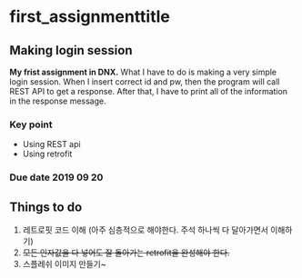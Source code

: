 first_assignmenttitle
=====================
Making login session  
-------------

**My frist assignment in DNX.** 
What I have to do is making a very simple login session. 
When I insert correct id and pw, then the program will call REST API to get a response. 
After that, I have to print all of the information in the response message. 

### Key point 
* Using REST api
* Using retrofit 

### Due date 2019 09 20 



Things to do 
------------
1. 레트로핏 코드 이해 (아주 심층적으로 해야한다. 주석 하나씩 다 달아가면서 이해하기)
2. ~~모든 인자값을 다 넣어도 잘 돌아가는 retrofit을 완성해야 한다.~~
3. 스플레쉬 이미지 만들기~
    
